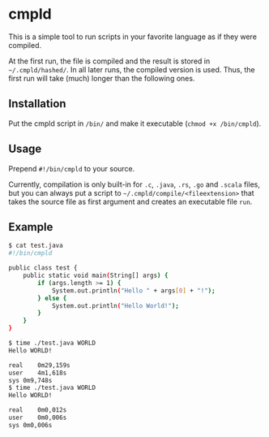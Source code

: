# cmpld
This is a simple tool to run scripts in your favorite language as if they were compiled.

At the first run, the file is compiled and the result is stored in `~/.cmpld/hashed/`.
In all later runs, the compiled version is used.
Thus, the first run will take (much) longer than the following ones.

## Installation
Put the cmpld script in `/bin/` and make it executable (`chmod +x /bin/cmpld`).

## Usage
Prepend `#!/bin/cmpld` to your source.

Currently, compilation is only built-in for `.c`, `.java`, `.rs`, `.go` and `.scala` files, but you can always put a script to `~/.cmpld/compile/<fileextension>` that takes the source file as first argument and creates an executable file `run`.


## Example

```bash
$ cat test.java 
#!/bin/cmpld

public class test {
	public static void main(String[] args) {
		if (args.length >= 1) {
			System.out.println("Hello " + args[0] + "!");
		} else {
			System.out.println("Hello World!");
		}
	}
}

$ time ./test.java WORLD
Hello WORLD!

real	0m29,159s
user	4m1,618s
sys	0m9,748s
$ time ./test.java WORLD
Hello WORLD!

real	0m0,012s
user	0m0,006s
sys	0m0,006s
```
